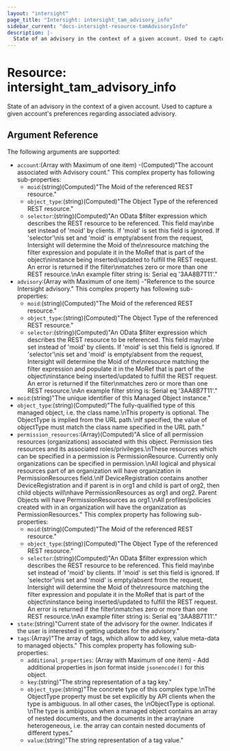```yaml
---
layout: "intersight"
page_title: "Intersight: intersight_tam_advisory_info"
sidebar_current: "docs-intersight-resource-tamAdvisoryInfo"
description: |-
  State of an advisory in the context of a given account. Used to capture a given account's preferences regarding  associated advisory.
---
```


# Resource: intersight_tam_advisory_info
State of an advisory in the context of a given account. Used to capture a given account's preferences regarding  associated advisory.
## Argument Reference
The following arguments are supported:
* `account`:(Array with Maximum of one item) -(Computed)"The account associated with Advisory count."
This complex property has following sub-properties:
  + `moid`:(string)(Computed)"The Moid of the referenced REST resource."
  + `object_type`:(string)(Computed)"The Object Type of the referenced REST resource."
  + `selector`:(string)(Computed)"An OData $filter expression which describes the REST resource to be referenced. This field may\nbe set instead of 'moid' by clients. If 'moid' is set this field is ignored. If 'selector'\nis set and 'moid' is empty/absent from the request, Intersight will determine the Moid of the\nresource matching the filter expression and populate it in the MoRef that is part of the object\ninstance being inserted/updated to fulfill the REST request. An error is returned if the filter\nmatches zero or more than one REST resource.\nAn example filter string is: Serial eq '3AA8B7T11'."
* `advisory`:(Array with Maximum of one item) -"Reference to the source Intersight advisory."
This complex property has following sub-properties:
  + `moid`:(string)(Computed)"The Moid of the referenced REST resource."
  + `object_type`:(string)(Computed)"The Object Type of the referenced REST resource."
  + `selector`:(string)(Computed)"An OData $filter expression which describes the REST resource to be referenced. This field may\nbe set instead of 'moid' by clients. If 'moid' is set this field is ignored. If 'selector'\nis set and 'moid' is empty/absent from the request, Intersight will determine the Moid of the\nresource matching the filter expression and populate it in the MoRef that is part of the object\ninstance being inserted/updated to fulfill the REST request. An error is returned if the filter\nmatches zero or more than one REST resource.\nAn example filter string is: Serial eq '3AA8B7T11'."
* `moid`:(string)"The unique identifier of this Managed Object instance."
* `object_type`:(string)(Computed)"The fully-qualified type of this managed object, i.e. the class name.\nThis property is optional. The ObjectType is implied from the URL path.\nIf specified, the value of objectType must match the class name specified in the URL path."
* `permission_resources`:(Array)(Computed)"A slice of all permission resources (organizations) associated with this object. Permission ties resources and its associated roles/privileges.\nThese resources which can be specified in a permission is PermissionResource. Currently only organizations can be specified in permission.\nAll logical and physical resources part of an organization will have organization in PermissionResources field.\nIf DeviceRegistration contains another DeviceRegistration and if parent is in org1 and child is part of org2, then child objects will\nhave PermissionResources as org1 and org2. Parent Objects will have PermissionResources as org1.\nAll profiles/policies created with in an organization will have the organization as PermissionResources."
This complex property has following sub-properties:
  + `moid`:(string)(Computed)"The Moid of the referenced REST resource."
  + `object_type`:(string)(Computed)"The Object Type of the referenced REST resource."
  + `selector`:(string)(Computed)"An OData $filter expression which describes the REST resource to be referenced. This field may\nbe set instead of 'moid' by clients. If 'moid' is set this field is ignored. If 'selector'\nis set and 'moid' is empty/absent from the request, Intersight will determine the Moid of the\nresource matching the filter expression and populate it in the MoRef that is part of the object\ninstance being inserted/updated to fulfill the REST request. An error is returned if the filter\nmatches zero or more than one REST resource.\nAn example filter string is: Serial eq '3AA8B7T11'."
* `state`:(string)"Current state of the advisory for the owner. Indicates if the user is interested in getting updates for the advisory."
* `tags`:(Array)"The array of tags, which allow to add key, value meta-data to managed objects."
This complex property has following sub-properties:
  + `additional_properties`:
(Array with Maximum of one item) - Add additional properties in json format inside `jsonencode()` for this object.
  + `key`:(string)"The string representation of a tag key."
  + `object_type`:(string)"The concrete type of this complex type.\nThe ObjectType property must be set explicitly by API clients when the type is ambiguous. In all other cases, the \nObjectType is optional. \nThe type is ambiguous when a managed object contains an array of nested documents, and the documents in the array\nare heterogeneous, i.e. the array can contain nested documents of different types."
  + `value`:(string)"The string representation of a tag value."
